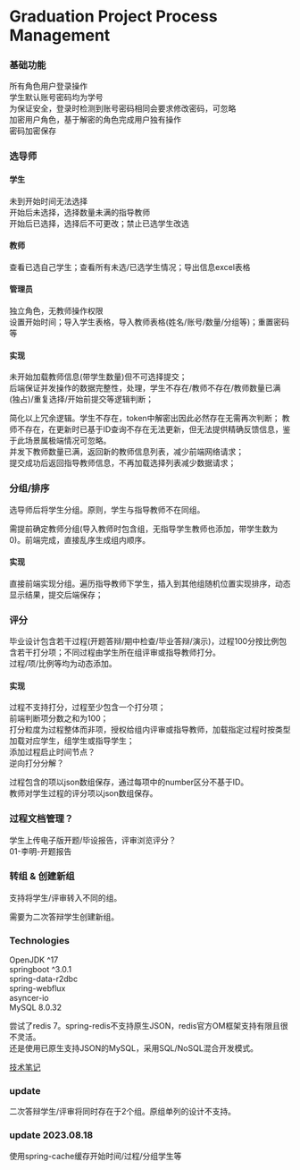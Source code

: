 # Graduation Project Process Management

### 基础功能

所有角色用户登录操作  
学生默认账号密码均为学号  
为保证安全，登录时检测到账号密码相同会要求修改密码，可忽略  
加密用户角色，基于解密的角色完成用户独有操作    
密码加密保存

### 选导师

#### 学生

未到开始时间无法选择  
开始后未选择，选择数量未满的指导教师  
开始后已选择，选择后不可更改；禁止已选学生改选

#### 教师

查看已选自己学生；查看所有未选/已选学生情况；导出信息excel表格

#### 管理员

独立角色，无教师操作权限  
设置开始时间；导入学生表格，导入教师表格(姓名/账号/数量/分组等)；重置密码等

#### 实现

未开始加载教师信息(带学生数量)但不可选择提交；  
后端保证并发操作的数据完整性，处理，学生不存在/教师不存在/教师数量已满(独占)/重复选择/开始前提交等逻辑判断；

简化以上冗余逻辑。学生不存在，token中解密出因此必然存在无需再次判断；
教师不存在，在更新时已基于ID查询不存在无法更新，但无法提供精确反馈信息，鉴于此场景属极端情况可忽略。  
并发下教师数量已满，返回新的教师信息列表，减少前端网络请求；  
提交成功后返回指导教师信息，不再加载选择列表减少数据请求；

### 分组/排序

选导师后将学生分组。原则，学生与指导教师不在同组。

需提前确定教师分组(导入教师时包含组，无指导学生教师也添加，带学生数为0)。前端完成，直接乱序生成组内顺序。

#### 实现

直接前端实现分组。遍历指导教师下学生，插入到其他组随机位置实现排序，动态显示结果，提交后端保存；

### 评分

毕业设计包含若干过程(开题答辩/期中检查/毕业答辩/演示)，过程100分按比例包含若干打分项；不同过程由学生所在组评审或指导教师打分。  
过程/项/比例等均为动态添加。

#### 实现

过程不支持打分，过程至少包含一个打分项；  
前端判断项分数之和为100；  
打分粒度为过程整体而非项，授权给组内评审或指导教师，加载指定过程时按类型加载对应学生，组学生或指导学生；    
添加过程启止时间节点？  
逆向打分分解？

过程包含的项以json数组保存，通过每项中的number区分不基于ID。  
教师对学生过程的评分项以json数组保存。

### 过程文档管理？

学生上传电子版开题/毕设报告，评审浏览评分？  
01-李明-开题报告

### 转组 & 创建新组

支持将学生/评审转入不同的组。

需要为二次答辩学生创建新组。

### Technologies

OpenJDK ^17  
springboot ^3.0.1  
spring-data-r2dbc   
spring-webflux   
asyncer-io    
MySQL 8.0.32

尝试了redis 7。spring-redis不支持原生JSON，redis官方OM框架支持有限且很不灵活。  
还是使用已原生支持JSON的MySQL，采用SQL/NoSQL混合开发模式。

[技术笔记](./techs.md)

### update
二次答辩学生/评审将同时存在于2个组。原组单列的设计不支持。


### update 2023.08.18
使用spring-cache缓存开始时间/过程/分组学生等